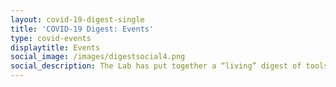 ```yaml
---
layout: covid-19-digest-single
title: 'COVID-19 Digest: Events'
type: covid-events
displaytitle: Events
social_image: /images/digestsocial4.png
social_description: The Lab has put together a “living” digest of tools, research on events from research institutions and think tanks on basic income during the global pandemic.
---
```


